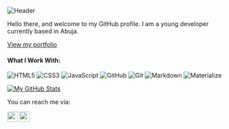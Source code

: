 ![Header](https://capsule-render.vercel.app/api?type=waving&height=150&color=gradient&text=Blessing%20Jamgbadi&textBg=false&fontColor=fff&fontSize=50&section=header)

Hello there, and welcome to my GitHub profile. I am a young developer currently based in Abuja.

[View my portfolio](https://blessing-j19.github.io)

#### What I Work With:
![HTML5](https://img.shields.io/badge/-HTML5-E34F26?style=flat-square&logo=html5&logoColor=white)
![CSS3](https://img.shields.io/badge/-CSS3-1572B6?style=flat-square&logo=css5&logoColor=white)
![JavaScript](https://img.shields.io/badge/-JavaScript-F0DB4F?style=flat-square&logo=javascript&logoColor=white)
![GitHub](https://img.shields.io/badge/-GitHub-181717?style=flat-square&logo=github&logoColor=white)
![Git](https://img.shields.io/badge/-Git-F05032?style=flat-square&logo=git&logoColor=white)
![Markdown](https://img.shields.io/badge/-Markdown-181717?style=flat-square&logo=markdown&logoColor=white)
![Materialize](https://img.shields.io/badge/-MaterializeCSS-ee6e73?style=flat-square&logo=matomo&logoColor=white)

[![My GitHub Stats](https://github-readme-stats.vercel.app/api?username=blessing-j19&show=prs_merged,prs_merged_percentage&show_icons=true&theme=transparent&hide_title=true&rank_icon=github&card_width=400)](https://github.com/anuraghazra/github-readme-stats) 

You can reach me via:

[<img height="24" width="24" src="https://cdn.simpleicons.org/gmail" />](mailto:blessingjamgbadi19@gmail.com)  [<img height="24" width="24" src="https://cdn.simpleicons.org/instagram" />](https://www.instagram.com/blessing_jamgbadi) 


<!--
**blessing-j19/blessing-j19** is a ✨ _special_ ✨ repository because its `README.md` (this file) appears on your GitHub profile.


Here are some ideas to get you started:

- 🔭 I’m currently working on ...
- 🌱 I’m currently learning ...
- 👯 I’m looking to collaborate on ...
- 🤔 I’m looking for help with ...
- 💬 Ask me about ...
- 📫 How to reach me: ...
- 😄 Pronouns: ...
- ⚡ Fun fact: ...
-->
